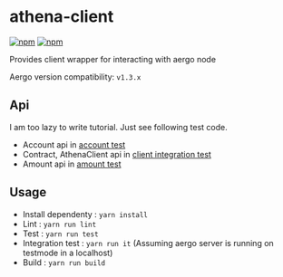 # athena-client

[![npm](https://img.shields.io/npm/v/@aergo/athena-client.svg)](https://www.npmjs.com/package/@aergo/athena-client)
[![npm](https://img.shields.io/npm/dm/@aergo/athena-client.svg)](https://www.npmjs.com/package/@aergo/athena-client)

Provides client wrapper for interacting with aergo node

Aergo version compatibility: `v1.3.x`

## Api

I am too lazy to write tutorial. Just see following test code.

- Account api in [account test](./test/account/account_test.ts)
- Contract, AthenaClient api in [client integration test](./test/athena-client_it.ts)
- Amount api in [amount test](./test/model/amount_test.ts)

## Usage

- Install dependenty : `yarn install`
- Lint : `yarn run lint`
- Test : `yarn run test`
- Integration test : `yarn run it` (Assuming aergo server is running on testmode in a localhost)
- Build : `yarn run build`

